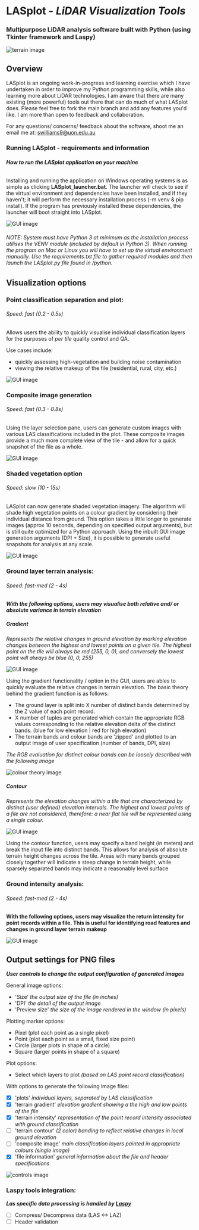 # LASplot - *LiDAR Visualization Tools*
### Multipurpose LiDAR analysis software built with Python (using Tkinter framework and Laspy)

![terrain image](https://github.com/samwlms/LASplot_GUI/blob/main/images/terrain.PNG)

## Overview
LASplot is an ongoing work-in-progress and learning exercise which I have undertaken in order to improve my Python programming skills, while also learning more about LiDAR technologies. I am aware that there are many existing (more powerful) tools out there that can do much of what LASplot does. Please feel free to fork the main branch and add any features you'd like. I am more than open to feedback and collaboration.

For any questions/ concerns/ feedback about the software, shoot me an email me at: swilliams9@uon.edu.au

### Running LASplot - requirements and information

###### _**How to run the LASplot application on your machine**_

Installing and running the application on Windows operating systems is as simple as clicking **LASplot_launcher.bat**.
The launcher will check to see if the virtual environment and dependencies have been installed, and if they haven't; it will perform the necessary installation process (-m venv & pip install). If the program has previously installed these dependencies, the launcher will boot straight into LASplot.

![GUI image](https://github.com/samwlms/LASplot_GUI/blob/main/images/installer.png)


###### _NOTE: System must have Python 3 at minimum as the installation process utilises the VENV module (included by default in Python 3). When running the program on Mac or Linux you will have to set up the virtual environment manually. Use the requirements.txt file to gather required modules and then launch the LASplot.py file found in /python._

## Visualization options

### Point classification separation and plot:
###### *Speed: fast (0.2 - 0.5s)*
Allows users the ability to quickly visualise individual classification layers for the purposes of *per tile* quality control and QA.

Use cases include:
- quickly assessing high-vegetation and building noise contamination
- viewing the relative makeup of the file (residential, rural, city, etc.)

![GUI image](https://github.com/samwlms/LASplot_GUI/blob/main/images/plot.PNG)

### Composite image generation
###### *Speed: fast (0.3 - 0.8s)*
Using the layer selection pane, users can generate custom images with various LAS classifications included in the plot. These composite images provide a much more complete view of the tile - and allow for a quick snapshot of the file as a whole. 

![GUI image](https://github.com/samwlms/LASplot_GUI/blob/main/images/composite.png)


### Shaded vegetation option
###### *Speed: slow (10 - 15s)*
LASplot can now generate shaded vegetation imagery. The algorithm will shade high vegetation points on a colour gradient by considering their individual distance from ground. This option takes a little longer to generate images (approx 10 seconds, depending on specified output arguments), but is still quite optimized for a Python approach. Using the inbuilt GUI image generation arguments (DPI + Size), it is possible to generate useful snapshots for analysis at any scale.

![GUI image](https://github.com/samwlms/LASplot_GUI/blob/main/images/shaded_veg.png)


### Ground layer terrain analysis:
###### *Speed: fast-med (2 - 4s)*

_**With the following options, users may visualise both relative and/ or absolute variance in terrain elevation**_

##### Gradient
_Represents the relative changes in ground elevation by marking elevation changes between the highest and lowest points on a given tile. The highest point on the tile will always be red (255, 0, 0), and conversely the lowest point will always be blue (0, 0, 255)_

![GUI image](https://github.com/samwlms/LASplot_GUI/blob/main/images/gradient.PNG)

Using the gradient functionality / option in the GUI, users are ables to quickly evaluate the relative changes in terrain elevation. The basic theory behind the gradient function is as follows:
- The ground layer is split into X number of distinct bands determined by the Z value of each point record.
- X number of tuples are generated which contain the appropriate RGB values corresponding to the relative elevation delta of the distinct bands. (blue for low elevation | red for high elevation)
- The terrain bands and colour bands are 'zipped' and plotted to an output image of user specification (number of bands, DPI, size)

*The RGB evaluation for distinct colour bands can be loosely described with the following image*

![colour theory image](https://github.com/samwlms/LASplot_GUI/blob/main/images/RGB_value_relationships.png)

##### Contour
_Represents the elevation changes within a tile that are characterized by distinct (user defined) elevation intervals. The highest and lowest points of a file are not considered, therefore: a near flat tile will be represented using a single colour._

![GUI image](https://github.com/samwlms/LASplot_GUI/blob/main/images/contour.png)

Using the contour function, users may specify a band height (in meters) and break the input file into distinct bands. This allows for analysis of absolute terrain height changes across the tile. Areas with many bands grouped closely together will indicate a steep change in terrain height, while sparsely separated  bands may indicate a reasonably level surface

### Ground intensity analysis:
###### *Speed: fast-med (2 - 4s)*

**With the following options, users may visualize the return intensity for point records within a file. This is useful for identifying road features and changes in ground layer terrain makeup**

![GUI image](https://github.com/samwlms/LASplot_GUI/blob/main/images/intensity.png)


## Output settings for PNG files

_**User controls to change the output configuration of generated images**_

General image options:
- 'Size' *the output size of the file (in inches)*
- 'DPI' *the detail of the output image*
- 'Preview size' *the size of the image rendered in the window (in pixels)*

Plotting marker options:
- Pixel (plot each point as a single pixel)
- Point (plot each point as a small, fixed size point)
- Circle (larger plots in shape of a circle)
- Square (larger points in shape of a square)

Plot options:
- Select which layers to plot *(based on LAS point record classification)*

With options to generate the following image files:
- [x] 'plots' *individual layers, separated by LAS classification*
- [x] 'terrain gradient' *elevation gradient showing a the high and low points of the file*
- [x] 'terrain intensity' *representation of the point record intensity associated with ground classification*
- [ ] 'terrain contour' *(2 color) banding to reflect relative changes in local ground elevation*
- [ ] 'composite image' *main classification layers painted in appropriate colours (single image)*
- [x] 'file information' *general information about the file and header specifications*

![controls image](https://github.com/samwlms/LASplot_GUI/blob/main/images/screenshot_settings.PNG)

### Laspy tools integration:

_**Las specific data processing is handled by *[Laspy](https://laspy.readthedocs.io/en/latest/)***_

- [ ] Compress/ Decompress data (LAS <-> LAZ)
- [ ] Header validation
